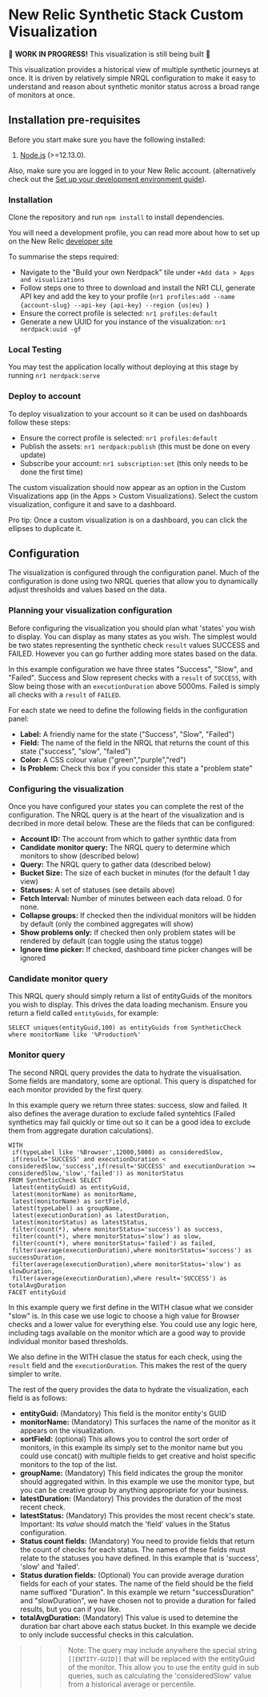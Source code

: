 # New Relic Synthetic Stack Custom Visualization

🚧 **WORK IN PROGRESS!** This visualization is still being built 🚧

This visualization provides a historical view of multiple synthetic journeys at once. It is driven by relatively simple NRQL configuration to make it easy to understand and reason about synthetic monitor status across a broad range of monitors at once.

## Installation pre-requisites
Before you start make sure you have the following installed:

1. [Node.js](https://nodejs.org/) (>=12.13.0).

Also, make sure you are logged in to your New Relic account. (alternatively check out the [Set up your development environment guide](https://developer.newrelic.com/build-apps/set-up-dev-env/)).

### Installation

Clone the repository and run `npm install` to install dependencies.

You will need a development profile, you can read more about how to set up on the New Relic [developer site](https://developer.newrelic.com/)

To summarise the steps required:

- Navigate to the "Build your own Nerdpack" tile under `+Add data > Apps and visualizations`
- Follow steps one to three to download and install the NR1 CLI, generate API key and add the key to your profile (`nr1 profiles:add --name {account-slug} --api-key {api-key} --region {us|eu} `)
- Ensure the correct profile is selected: `nr1 profiles:default`
- Generate a new UUID for you instance of the visualization: `nr1 nerdpack:uuid -gf`

### Local Testing
You may test the application locally without deploying at this stage by running `nr1 nerdpack:serve`

### Deploy to account
To deploy visualization to your account so it can be used on dashboards follow these steps:

- Ensure the correct profile is selected: `nr1 profiles:default`
- Publish the assets: `nr1 nerdpack:publish` (this must be done on every update)
- Subscribe your account: `nr1 subscription:set` (this only needs to be done the first time)

The custom visualization should now appear as an option in the Custom Visualizations app (in the Apps > Custom Visualizations). Select the custom visualization, configure it and save to a dashboard.

Pro tip: Once a custom visualization is on a dashboard, you can click the ellipses to duplicate it.

## Configuration

The visualization is configured through the configuration panel. Much of the configuration is done using two NRQL queries that allow you to dynamically adjust thresholds and values based on the data.

### Planning your visualization configuration
Before configuring the visualization you should plan what 'states' you wish to display. You can display as many states as you wish. The simplest would be two states representing the synthetic check `result` values SUCCESS and FAILED. However you can go further adding more states based on the data. 

In this example configuration we have three states "Success", "Slow", and "Failed". Success and Slow represent checks with a `result` of `SUCCESS`, with Slow being those with an `executionDuration` above 5000ms. Failed is simply all checks with a `result` of `FAILED`.

For each state we need to define the following fields in the configuration panel:

- **Label:** A friendly name for the state ("Success", "Slow", "Failed")
- **Field:** The name of the field in the NRQL that returns the count of this state ("success", "slow", "failed")
- **Color:** A CSS colour value ("green","purple","red")
- **Is Problem:** Check this box if you consider this state a "problem state"


### Configuring the visualization

Once you have configured your states you can complete the rest of the configuration. The NRQL query is at the heart of the visualization and is decribed in more detail below. These are the fileds that can be configured:

- **Account ID:** The account from which to gather synthtic data from
- **Candidate monitor query:** The NRQL query to determine which monitors to show (described below)
- **Query:** The NRQL query to gather data (described below)
- **Bucket Size:** The size of each bucket in minutes (for the default 1 day view)
- **Statuses:** A set of statuses (see details above)
- **Fetch Interval:** Number of minutes between each data reload. 0 for none.
- **Collapse groups:** If checked then the individual monitors will be hidden by default (only the combined aggregates will show)
- **Show problems only:** If checked then only problem states will be rendered by default (can toggle using the status togge)
- **Ignore time picker:** If checked, dashboard time picker changes will be ignored

### Candidate monitor query
This NRQL query should simply return a list of entityGuids of the monitors you wish to display. This drives the data loading mechanism. Ensure you return a field called `entityGuids`, for example:

```
SELECT uniques(entityGuid,100) as entityGuids from SyntheticCheck where monitorName like '%Production%' 
```

### Monitor query
The second NRQL query provides the data to hydrate the visualisation. Some fields are mandatory, some are optional. This query is dispatched for each monitor provided by the first query.

In this example query we return three states: success, slow and failed. It also defines the average duration to exclude failed syntehtics (Failed synthetics may fail quickly or time out so it can be a good idea to exclude them from aggregate duration calculations).

```
WITH 
 if(typeLabel like '%Browser',12000,5000) as consideredSlow, 
 if(result='SUCCESS' and executionDuration < consideredSlow,'success',if(result='SUCCESS' and executionDuration >= consideredSlow,'slow','failed')) as monitorStatus 
FROM SyntheticCheck SELECT  
 latest(entityGuid) as entityGuid, 
 latest(monitorName) as monitorName, 
 latest(monitorName) as sortField, 
 latest(typeLabel) as groupName,
 latest(executionDuration) as latestDuration, 
 latest(monitorStatus) as latestStatus, 
 filter(count(*), where monitorStatus='success') as success, 
 filter(count(*), where monitorStatus='slow') as slow, 
 filter(count(*), where monitorStatus='failed') as failed,
 filter(average(executionDuration),where monitorStatus='success') as successDuration, 
 filter(average(executionDuration),where monitorStatus='slow') as slowDuration, 
 filter(average(executionDuration),where result='SUCCESS') as totalAvgDuration 
FACET entityGuid 
```

In this example query we first define in the WITH clasue what we consider "slow" is. In this case we use logic to choose a high value for Browser checks and a lower value for everything else. You could use any logic here, including tags available on the monitor which are a good way to provide individual monitor based thresholds. 

We also define in the WITH clasue the status for each check, using the `result` field and the `executionDuration`. This makes the rest of the query simpler to write.

The rest of the query provides the data to hydrate the visualization, each field is as follows:

- **entityGuid:** (Mandatory) This field is the monitor entity's GUID
- **monitorName:** (Mandatory) This surfaces the name of the monitor as it appears on the visualization.
- **sortField:** (optional) This allows you to control the sort order of monitors, in this example its simply set to the monitor name but you could use concat() with multiple fields to get creative and hoist specific monitors to the top of the list.
- **groupName:** (Mandatory) This field indicates the group the monitor should aggregated within. In this example we use the monitor type, but you can be creative group by anything appropriate for your business.
- **latestDuration:** (Mandatory) This provides the duration of the most recent check.
- **latestStatus:** (Mandatory) This provides the most recent check's state. Important: Its *value* should match the 'field' values in the Status configuration.
- **Status count fields:** (Mandatory) You need to provide fields that return the count of checks for each status. The names of these fields must relate to the statuses you have defined. In this example that is 'success', 'slow' and 'failed'.
- **Status duration fields:** (Optional) You can provide average duration fields for each of your states. The name of the field should be the field name suffixed "Duration". In this example we return "successDuration" and "slowDuration", we have chosen not to provide a duration for failed results, but you can if you like.
- **totalAvgDuration:** (Mandatory) This value is used to detemine the duration bar chart above each status bucket. In this example we decide to only include successful checks in this calculation.

>>> Note: The query may include anywhere the special string `[[ENTITY-GUID]]` that will be replaced with the entityGuid of the monitor. This allow you to use the entity guid in sub queries, such as calculating the 'consideredSlow' value from a historical average or percentile.

